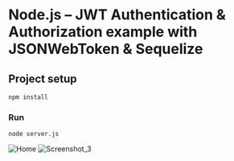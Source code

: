 # Node.js – JWT Authentication & Authorization example with JSONWebToken & Sequelize

## Project setup
```
npm install
```

### Run
```
node server.js
```
![Home](https://user-images.githubusercontent.com/32989550/104123519-78504800-536d-11eb-90d3-bc7ff49f561f.png)
![Screenshot_3](https://user-images.githubusercontent.com/32989550/104123532-8d2cdb80-536d-11eb-8bc5-acdd611b93f2.png)
